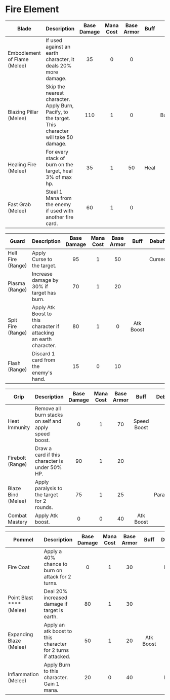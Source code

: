 # Fire Element

| **Blade**                     |          **Description**                                                                            | **Base Damage** | **Mana Cost** | **Base Armor** | **Buff** |  **Debuff** |
| ----------------------------- | --------------------------------------------------------------------------------------------------- | :-------------: | :-----------: | :------------: | :------: | :---------: |
| Embodiement of Flame (Melee)  | If used against an earth character, it deals 20% more damage.                                       |        35       |       0       |        0       |          |             |
| Blazing Pillar (Melee)        | Skip the nearest character. Apply Burn, Pacify, to the target. This character will take 50 damage.  |       110       |       1       |        0       |          | Burn,Pacify |
| Healing Fire (Melee)          | For every stack of burn on the target, heal 3% of max hp.                                           |        35       |       1       |       50       |   Heal   |             |
| Fast Grab (Melee)             | Steal 1 Mana from the enemy if used with another fire card.                                         |        60       |       1       |        0       |          |             |



| **Guard**         |          **Description**                                           | **Base Damage** | **Mana Cost** | **Base Armor** |  **Buff** | **Debuff** |
| ----------------- | ------------------------------------------------------------------ | :-------------: | :-----------: | :------------: | :-------: | :--------: |
| Hell Fire (Range) | Apply Curse to the target.                                         |        95       |       1       |       50       |           |   Cursed   |
| Plasma (Range)    | Increase damage by 30% if target has burn.                         |        70       |       1       |       20       |           |            |
| Spit Fire (Range) | Apply Atk Boost to this character if attacking an earth character. |        80       |       1       |        0       | Atk Boost |            |
| Flash (Range)     | Discard 1 card from the enemy's hand.                              |        15       |       0       |       10       |           |            |



| **Grip**                                     |          **Description**                              | **Base Damage** | **Mana Cost** | **Base Armor** |   **Buff**  | **Debuff** |
| -------------------------------------------- | ----------------------------------------------------- | :-------------: | :-----------: | :------------: | :---------: | :--------: |
| <p>Heat Immunity</p><p><strong></strong></p> | Remove all burn stacks on self and apply speed boost. |        0        |       1       |       70       | Speed Boost |            |
| Firebolt (Range)                             | Draw a card if this character is under 50% HP.        |        90       |       1       |       20       |             |            |
| Blaze Bind (Melee)                           | Apply paralysis to the target for 2 rounds.           |        75       |       1       |       25       |             |  Paralysis |
| Combat Mastery                               | Apply Atk boost.                                      |        0        |       0       |       40       |  Atk Boost  |            |



| **Pommel**                                          |          **Description**                                      | **Base Damage** | **Mana Cost** | **Base Armor** |  **Buff** | **Debuff** |
| --------------------------------------------------- | ------------------------------------------------------------- | :-------------: | :-----------: | :------------: | :-------: | :--------: |
| Fire Coat                                           | Apply a 40% chance to burn on attack for 2 turns.             |        0        |       1       |       30       |           |    Burn    |
| Point Blast **** (Melee)                            | Deal 20% increased damage if target is earth.                 |        80       |       1       |       30       |           |            |
| Expanding Blaze (Melee)                             | Apply an atk boost to this character for 2 turns if attacked. |        50       |       1       |       20       | Atk Boost |            |
| <p>Inflammation (Melee)</p><p><strong></strong></p> | Apply Burn to this character. Gain 1 mana.                    |        20       |       0       |       40       |           |    Burn    |
